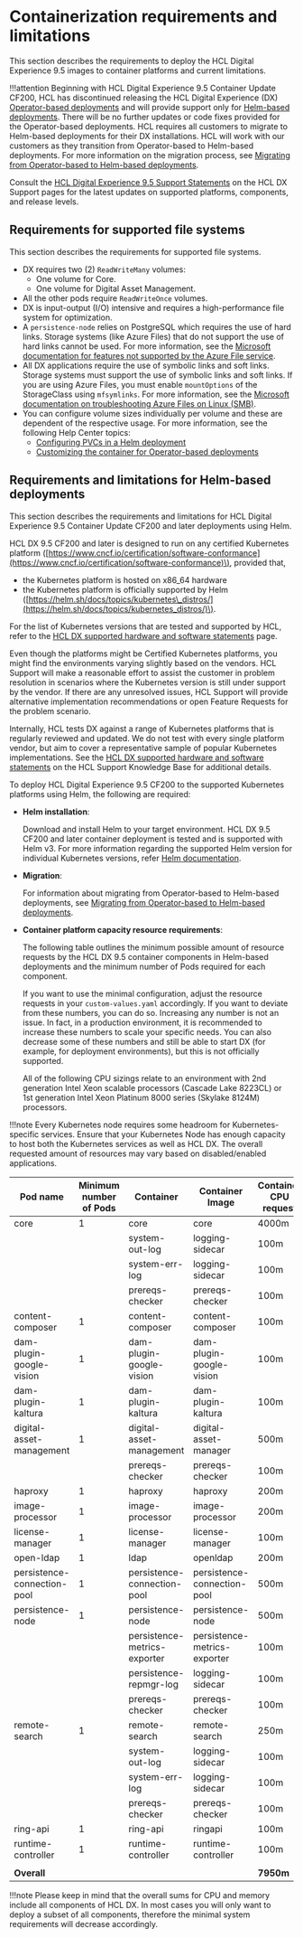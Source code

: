 # Containerization requirements and limitations

This section describes the requirements to deploy the HCL Digital Experience 9.5 images to container platforms and current limitations.

!!!attention
    Beginning with HCL Digital Experience 9.5 Container Update CF200, HCL has discontinued releasing the HCL Digital Experience (DX\) [Operator-based deployments](../../../deployment/install/container/overview.md) and will provide support only for [Helm-based deployments](../../../deployment/install/container/helm_deployment/overview.md). There will be no further updates or code fixes provided for the Operator-based deployments. HCL requires all customers to migrate to Helm-based deployments for their DX installations. HCL will work with our customers as they transition from Operator-based to Helm-based deployments. For more information on the migration process, see [Migrating from Operator-based to Helm-based deployments](../../../deployment/install/container/operator-migration/operator_migration_preparation.md).

Consult the [HCL Digital Experience 9.5 Support Statements](https://support.hcltechsw.com/csm?id=kb_article&sysparm_article=KB0013514&sys_kb_id=17d6296a1b5df34077761fc58d4bcb03) on the HCL DX Support pages for the latest updates on supported platforms, components, and release levels.

## Requirements for supported file systems

This section describes the requirements for supported file systems.

-   DX requires two (2) `ReadWriteMany` volumes:
    -   One volume for Core.
    -   One volume for Digital Asset Management.
-   All the other pods require `ReadWriteOnce` volumes.
-   DX is input-output (I/O) intensive and requires a high-performance file system for optimization.
-   A `persistence-node` relies on PostgreSQL which requires the use of hard links. Storage systems \(like Azure Files\) that do not support the use of hard links cannot be used. For more information, see the [Microsoft documentation for features not supported by the Azure File service](https://docs.microsoft.com/en-us/rest/api/storageservices/features-not-supported-by-the-azure-file-service).
-   All DX applications require the use of symbolic links and soft links. Storage systems must support the use of symbolic links and soft links. If you are using Azure Files, you must enable `mountOptions` of the StorageClass using `mfsymlinks`. For more information, see the [Microsoft documentation on troubleshooting Azure Files on Linux \(SMB\)](https://docs.microsoft.com/en-us/azure/storage/files/storage-troubleshoot-linux-file-connection-problems#cannot-create-symbolic-links---ln-failed-to-create-symbolic-link-t-operation-not-supported).
-   You can configure volume sizes individually per volume and these are dependent of the respective usage. For more information, see the following Help Center topics:
    -   [Configuring PVCs in a Helm deployment](../../../deployment/install/container/helm_deployment/preparation/mandatory_tasks/prepare_persistent_volume_claims.md)
    -   [Customizing the container for Operator-based deployments](https://help.hcltechsw.com/digital-experience/9.5/containerization/customizing_container_deployment.html)

## Requirements and limitations for Helm-based deployments

This section describes the requirements and limitations for HCL Digital Experience 9.5 Container Update CF200 and later deployments using Helm.

HCL DX 9.5 CF200 and later is designed to run on any certified Kubernetes platform \([https://www.cncf.io/certification/software-conformance](https://www.cncf.io/certification/software-conformance)\), provided that,

- the Kubernetes platform is hosted on x86\_64 hardware
- the Kubernetes platform is officially supported by Helm \([https://helm.sh/docs/topics/kubernetes\_distros/](https://helm.sh/docs/topics/kubernetes_distros/)\).

For the list of Kubernetes versions that are tested and supported by HCL, refer to the [HCL DX supported hardware and software statements](https://support.hcltechsw.com/csm?id=kb_article&sysparm_article=KB0013514&sys_kb_id=ba230c701b983c50f37655352a4bcb29) page.

Even though the platforms might be Certified Kubernetes platforms, you might find the environments varying slightly based on the vendors. HCL Support will make a reasonable effort to assist the customer in problem resolution in scenarios where the Kubernetes version is still under support by the vendor. If there are any unresolved issues, HCL Support will provide alternative implementation recommendations or open Feature Requests for the problem scenario.

Internally, HCL tests DX against a range of Kubernetes platforms that is regularly reviewed and updated. We do not test with every single platform vendor, but aim to cover a representative sample of popular Kubernetes implementations. See the [HCL DX supported hardware and software statements](https://support.hcltechsw.com/csm?id=kb_article&sysparm_article=KB0013514&sys_kb_id=ba230c701b983c50f37655352a4bcb29) on the HCL Support Knowledge Base for additional details.

To deploy HCL Digital Experience 9.5 CF200 to the supported Kubernetes platforms using Helm, the following are required:

- **Helm installation**:

    Download and install Helm to your target environment. HCL DX 9.5 CF200 and later container deployment is tested and is supported with Helm v3. For more information regarding the supported Helm version for individual Kubernetes versions, refer [Helm documentation](https://helm.sh/).

- **Migration**:

    For information about migrating from Operator-based to Helm-based deployments, see [Migrating from Operator-based to Helm-based deployments](../../../deployment/install/container/operator-migration/operator_migration_preparation.md).

- **Container platform capacity resource requirements**:

   The following table outlines the minimum possible amount of resource requests by the HCL DX 9.5 container components in Helm-based deployments and the minimum number of Pods required for each component.

   If you want to use the minimal configuration, adjust the resource requests in your `custom-values.yaml` accordingly. If you want to deviate from these numbers, you can do so. Increasing any number is not an issue. In fact, in a production environment, it is recommended to increase these numbers to scale your specific needs. You can also decrease some of these numbers and still be able to start DX (for example, for deployment environments), but this is not officially supported.

   All of the following CPU sizings relate to an environment with 2nd generation Intel Xeon scalable processors (Cascade Lake 8223CL) or 1st generation Intel Xeon Platinum 8000 series (Skylake 8124M) processors.

!!!note
    Every Kubernetes node requires some headroom for Kubernetes-specific services. Ensure that your Kubernetes Node has enough capacity to host both the Kubernetes services as well as HCL DX. The overall requested amount of resources may vary based on disabled/enabled applications.

| **Pod name** | **Minimum number of Pods** | **Container** | **Container Image** | **Container CPU request** | **Container Memory request** |
|---|---|---|---|---|---|
| core | 1 | core | core | 4000m | 4096Mi |
|  |  | system-out-log | logging-sidecar | 100m | 64Mi |
|  |  | system-err-log | logging-sidecar | 100m | 64Mi |
|  |  | prereqs-checker | prereqs-checker | 100m | 64Mi |
| content-composer | 1 | content-composer | content-composer | 100m | 128Mi |
| dam-plugin-google-vision | 1 | dam-plugin-google-vision | dam-plugin-google-vision | 100m | 384Mi |
| dam-plugin-kaltura | 1 | dam-plugin-kaltura | dam-plugin-kaltura | 100m | 128Mi |
| digital-asset-management | 1 | digital-asset-management | digital-asset-manager | 500m | 1512Mi |
|  |  | prereqs-checker | prereqs-checker | 100m | 64Mi |
| haproxy | 1 | haproxy | haproxy | 200m | 300Mi |
| image-processor | 1 | image-processor | image-processor | 200m | 2048Mi |
| license-manager | 1 | license-manager | license-manager | 100m | 300Mi |
| open-ldap | 1 | ldap | openldap | 200m | 768Mi |
| persistence-connection-pool | 1 | persistence-connection-pool | persistence-connection-pool | 500m | 512Mi |
| persistence-node | 1 | persistence-node | persistence-node | 500m | 1024Mi |
|  |  | persistence-metrics-exporter | persistence-metrics-exporter | 100m | 128Mi |
|  |  | persistence-repmgr-log | logging-sidecar | 100m | 64Mi |
|  |  | prereqs-checker | prereqs-checker | 100m | 64Mi |
| remote-search | 1 | remote-search | remote-search | 250m | 768Mi |
|  |  | system-out-log | logging-sidecar | 100m | 64Mi |
|  |  | system-err-log | logging-sidecar | 100m | 64Mi |
|  |  | prereqs-checker | prereqs-checker | 100m | 64Mi |
| ring-api | 1 | ring-api | ringapi | 100m | 256Mi |
| runtime-controller | 1 | runtime-controller | runtime-controller | 100m | 256Mi |
|  |  |  |  |  |  |
| **Overall** |  |  |  | **7950m** | **13184Mi** |

!!!note
    Please keep in mind that the overall sums for CPU and memory include all components of HCL DX. 
    In most cases you will only want to deploy a subset of all components, therefore the minimal system requirements will decrease accordingly.

<!--
???+ info "Related information"
    - [HCL Digital Experience 9.5 Roadmap: Container deployment](../container_deployment/rm_container/rm_container_deployment.md)
    - [DX Kubernetes support matrix](../../system_requirements/kubernetes/kubernetes-runtime.md)
    - [Deploy DX 9.5 Container to Red Hat OpenShift](../containerization/openshift.md)
    - [Deploy DX Container to Amazon EKS](../containerization/kubernetes_eks.md)
    - [Deploy DX CF192 and later release Containers to Amazon EKS](../containerization/kubernetes_eks_cf192andlater.md)
    - [Deploy DX CF191 and earlier release Containers to Amazon EKS](../containerization/kubernetes_eks_cf191andearlier.md)-->
